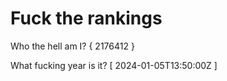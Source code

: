 # Fuck the rankings

Who the hell am I?
{ 2176412 }

What fucking year is it?
[ 2024-01-05T13:50:00Z ]
